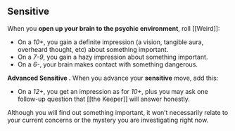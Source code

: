 ## Sensitive

When you **open up your brain to the psychic environment**, roll [[Weird]]: 
- On a *10+*, you gain a definite impression (a vision, tangible aura, overheard thought, etc) about something important. 
- On a *7-9*, you gain a hazy impression about something important. 
- On a *6-*, your brain makes contact with something dangerous.

**Advanced Sensitive .** When you advance your **sensitive** move, add this: 
- On a *12+*, you get an impression as for *10+*, plus you may ask one follow-up question that [[the Keeper]] will answer honestly.

Although you will find out something important, it won’t necessarily relate to your current concerns or the mystery you are investigating right now.